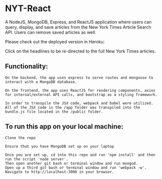# NYT-React

A NodeJS, MongoDB, Express, and ReactJS application where users can query, display, and save articles from the New York Times Article Search API. Users can remove saved articles as well.

Please check out the deployed version in Heroku: 

Click on the headlines to be re-directed to the full New York Times articles.

## Functionality:

	On the backend, the app uses express to serve routes and mongoose to interact with a MongoDB database.

	On the frontend, the app uses ReactJS for rendering components, axios for internal/external API calls, and bootstrap as a styling framework.

	In order to transpile the JSX code, webpack and babel were utilized. All of the JSX code in the /app folder was transpiled into the bundle.js file located in the /public folder.

## To run this app on your local machine:

	Clone the repo

    Ensure that you have MongoDB set up on your laptop

    Once you are set up, cd into this repo and run 'npm install' and then run the script 'node server'.
    Then open another git bash or terminal window and run mongod.
    Open up a third git bash or terminal window and run 'webpack -w'.
    Navigate to http://localhost:3000 in your browser.


